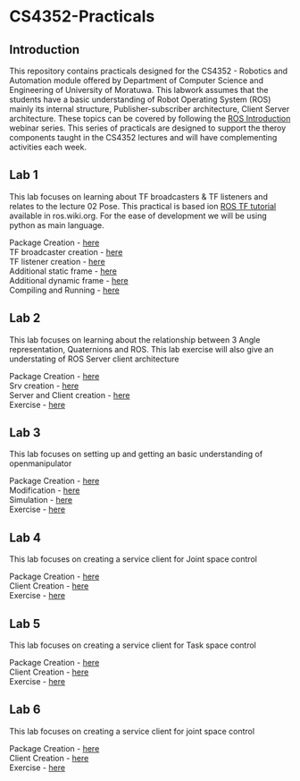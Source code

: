 # CS4352-Practicals

## Introduction

This repository contains practicals designed for the CS4352 - Robotics and Automation module offered by Department of Computer Science and Engineering of University of Moratuwa. This labwork assumes that the  students have a basic understanding of Robot Operating System (ROS) mainly its internal structure, Publisher-subscriber architecture, Client Server architecture. These topics can be covered by following the [ROS Introduction](https://github.com/IntellisenseLab/ROS-Introduction) webinar series. This series of practicals are designed to support the theroy components taught in the CS4352 lectures and will have complementing activities each week.

## Lab 1

This lab focuses on learning about TF broadcasters & TF listeners and relates to the lecture 02 Pose. This practical is based ion [ROS TF tutorial](http://wiki.ros.org/tf/Tutorials) available in ros.wiki.org. For the ease of development we will be using python as main language.

Package Creation - [here](/Lab1/creation.md) \
TF broadcaster creation - [here](/Lab1/broadcaster.md) \
TF listener creation - [here](Lab1/listener.md) \
Additional static frame - [here](Lab1/static_frame.md) \
Additional dynamic frame - [here](Lab1/dynamic_frame.md) \
Compiling and Running - [here](/Lab1/running.md)

## Lab 2

This lab focuses on learning about the relationship between 3 Angle representation, Quaternions and ROS. This lab exercise will also give an understating of ROS Server client architecture

Package Creation - [here](/Lab2/creation.md) \
Srv creation - [here](Lab2/srv.md) \
Server and Client creation - [here](/Lab2/server_and_client.md) \
Exercise - [here](/Lab2/activity.md)

## Lab 3

This lab focuses on setting up and getting an basic understanding of openmanipulator

Package Creation - [here](/Lab3/creation.md) \
Modification - [here](/Lab3/modification.md) \
Simulation - [here](Lab3/simulation.md) \
Exercise - [here](/Lab3/activity.md)

## Lab 4

This lab focuses on creating a service client for Joint space control

Package Creation - [here](/Lab4/creation.md) \
Client Creation - [here](Lab4/jont_client.md) \
Exercise - [here](/Lab4/activity.md)

## Lab 5

This lab focuses on creating a service client for Task space control

Package Creation - [here](/Lab5/creation.md) \
Client Creation - [here](Lab5/task_client.md) \
Exercise - [here](/Lab5/activity.md)

## Lab 6

This lab focuses on creating a service client for joint space control

Package Creation - [here](/Lab6/creation.md) \
Client Creation - [here](Lab6/planner.md) \
Exercise - [here](/Lab6/activity.md)
